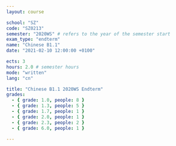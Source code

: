```yaml
---
layout: course

school: "SZ"
code: "SZ0213"
semester: "2020WS" # refers to the year of the semester start
exam_type: "endterm"
name: "Chinese B1.1"
date: "2021-02-10 12:00:00 +0100"

ects: 3
hours: 2.0 # semester hours
mode: "written"
lang: "cn"

title: "Chinese B1.1 2020WS Endterm"
grades:
  - { grade: 1.0, people: 8 }
  - { grade: 1.3, people: 5 }
  - { grade: 1.7, people: 1 }
  - { grade: 2.0, people: 1 }
  - { grade: 2.3, people: 2 }
  - { grade: 6.0, people: 1 }

---
```



